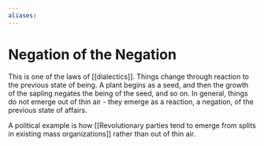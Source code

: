 ```yaml
---
aliases: 
---
```

# Negation of the Negation
This is one of the laws of [[dialectics]]. Things change through reaction to the previous state of being. A plant begins as a seed, and then the growth of the sapling negates the being of the seed, and so on. In general, things do not emerge out of thin air - they emerge as a reaction, a negation, of the previous state of affairs. 

A political example is how [[Revolutionary parties tend to emerge from splits in existing mass organizations]] rather than out of thin air. 